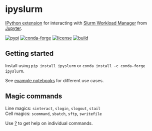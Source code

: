 # ipyslurm

[IPython extension](https://ipython.readthedocs.io/en/stable/config/extensions) for interacting with [Slurm Workload Manager](https://slurm.schedmd.com) from [Jupyter](https://jupyter.readthedocs.io).

[![pypi](https://img.shields.io/pypi/v/ipyslurm.svg)](https://pypi.org/project/ipyslurm)
[![conda-forge](https://img.shields.io/conda/vn/conda-forge/ipyslurm.svg)](https://anaconda.org/conda-forge/ipyslurm)
[![license](https://img.shields.io/github/license/auneri/ipyslurm.svg)](https://github.com/auneri/ipyslurm/blob/main/LICENSE.md)
[![build](https://img.shields.io/github/workflow/status/auneri/ipyslurm/ipyslurm)](https://github.com/auneri/ipyslurm/actions)

## Getting started

Install using `pip install ipyslurm` or `conda install -c conda-forge ipyslurm`.

See [example notebooks](https://github.com/auneri/ipyslurm/tree/main/examples) for different use cases.

## Magic commands

Line magics: `sinteract`, `slogin`, `slogout`, `stail`  
Cell magics: `scommand`, `sbatch`, `sftp`, `swritefile`

Use [?](http://ipython.readthedocs.io/en/stable/interactive/tutorial.html#exploring-your-objects) to get help on individual commands.
